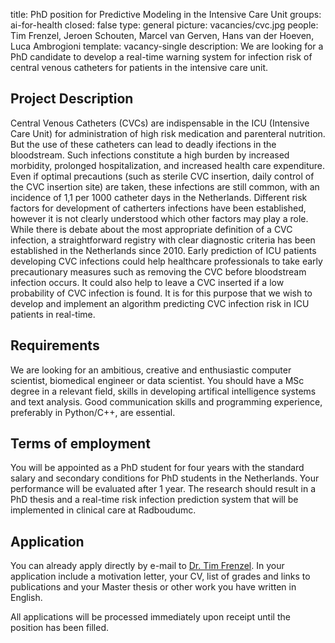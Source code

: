 title: PhD position for Predictive Modeling in the Intensive Care Unit
groups: ai-for-health 
closed: false
type: general
picture: vacancies/cvc.jpg
people: Tim Frenzel, Jeroen Schouten, Marcel van Gerven, Hans van der Hoeven, Luca Ambrogioni
template: vacancy-single
description: We are looking for a PhD candidate to develop a real-time warning system for infection risk of central venous catheters for patients in the intensive care unit.

## Project Description

Central Venous Catheters (CVCs) are indispensable in the ICU (Intensive Care Unit) for administration of high risk medication and parenteral nutrition. But the use of these catheters can lead to deadly ifections in the bloodstream. Such infections constitute a high burden by increased morbidity, prolonged hospitalization, and increased health care expenditure. Even if optimal precautions (such as sterile CVC insertion, daily control of the CVC insertion site) are taken, these infections are still common, with an incidence of 1,1 per 1000 catheter days in the Netherlands. Different risk factors for development of catherters infections have been established, however it is not clearly understood which other factors may play a role. While there is debate about the most appropriate definition of a CVC infection, a straightforward registry with clear diagnostic criteria has been established in the Netherlands since 2010. Early prediction of ICU patients developing CVC infections could help healthcare professionals to take early precautionary measures such as removing the CVC before bloodstream infection occurs. It could also help to leave a CVC inserted if a low probability of CVC infection is found. It is for this purpose that we wish to develop and implement an algorithm predicting CVC infection risk in ICU patients in real-time.

## Requirements

We are looking for an ambitious, creative and enthusiastic computer scientist, biomedical engineer or data scientist. You should have a MSc degree in a relevant field, skills in developing artifical intelligence systems and text analysis. Good communication skills and programming experience, preferably in Python/C++, are essential. 

## Terms of employment

You will be appointed as a PhD student for four years with the standard salary and secondary conditions for PhD students in the Netherlands. Your performance will be evaluated after 1 year. The research should result in a PhD thesis and a real-time risk infection prediction system that will be implemented in clinical care at Radboudumc.

## Application

You can already apply directly by e-mail to [Dr. Tim Frenzel](mailto:Tim.Frenzel@radboudumc.nl). In your application include a motivation letter, your CV, list of grades and links to publications and your Master thesis or other work you have written in English.

All applications will be processed immediately upon receipt until the position has been filled.
